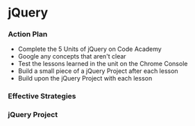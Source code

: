 # jQuery

### Action Plan

- Complete the 5 Units of jQuery on Code Academy
- Google any concepts that aren't clear
- Test the lessons learned in the unit on the Chrome Console
- Build a small piece of a jQuery Project after each lesson
- Build upon the jQuery Project with each lesson

### Effective Strategies

### jQuery Project